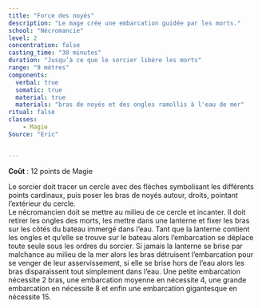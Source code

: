 ```yaml
---
title: "Force des noyés"
description: "Le mage crée une embarcation guidée par les morts."
school: "Nécromancie"
level: 2
concentration: false
casting_time: "30 minutes"
duration: "Jusqu’à ce que le sorcier libère les morts"
range: "9 mètres"
components:
  verbal: true
  somatic: true
  material: true
  materials: "bras de noyés et des ongles ramollis à l'eau de mer"
ritual: false
classes:
    - Magie
Source: "Eric"


---
```

**Coût** : 12 points de Magie  

Le sorcier doit tracer un cercle avec des flèches symbolisant les différents points cardinaux, puis poser les bras de noyés autour, droits, pointant l’extérieur du cercle.   
Le nécromancien doit se mettre au milieu de ce cercle et incanter. Il doit retirer les ongles des morts, les mettre dans une lanterne et fixer les bras sur les côtés du bateau immergé dans l’eau. Tant que la lanterne contient les ongles et qu’elle se trouve sur le bateau alors l’embarcation se déplace toute seule sous les ordres du sorcier. Si jamais la lanterne se brise par malchance au milieu de la mer alors les bras détruisent l’embarcation pour se venger de leur asservissement, si elle se brise hors de l’eau alors les bras disparaissent tout simplement dans l’eau. Une petite embarcation nécessite 2 bras, une embarcation moyenne en nécessite 4, une grande embarcation en nécessite 8 et enfin une embarcation gigantesque en nécessite 15.
